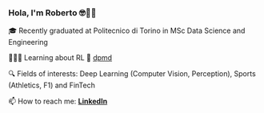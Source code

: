 <!--
**robertofranceschi/robertofranceschi** is a ✨ _special_ ✨ repository because its `README.md` (this file) appears on your GitHub profile.

Here are some ideas to get you started:

- 🔭 I’m currently working on ...
- 🌱 I’m currently learning ...
- 👯 I’m looking to collaborate on ...
- 🤔 I’m looking for help with ...
- 💬 Ask me about ...
- 📫 How to reach me: ...
- 😄 Pronouns: ...
- ⚡ Fun fact: ...
-->
### Hola, I'm Roberto 🤓👨‍💻

🎓 Recently graduated at Politecnico di Torino in MSc Data Science and Engineering

👨🏻‍💻 Learning about RL 🤖 [dpmd](https://deepmind.com/learning-resources/reinforcement-learning-series-2021)

🔍 Fields of interests: Deep Learning (Computer Vision, Perception), Sports (Athletics, F1) and FinTech

📫 How to reach me: [**LinkedIn**](https://www.linkedin.com/in/roberto-franceschi/)
